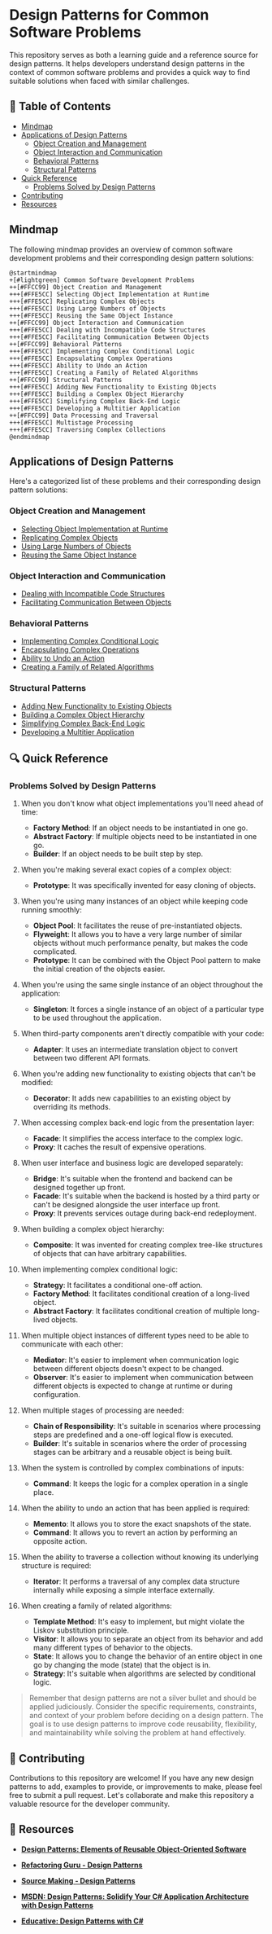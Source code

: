 # Design Patterns for Common Software Problems

This repository serves as both a learning guide and a reference source for design patterns. It helps developers understand design patterns in the context of common software problems and provides a quick way to find suitable solutions when faced with similar challenges.

## 📑 Table of Contents

- [Mindmap](#mindmap)
- [Applications of Design Patterns](#applications-of-design-patterns)
  - [Object Creation and Management](#object-creation-and-management)
  - [Object Interaction and Communication](#object-interaction-and-communication)
  - [Behavioral Patterns](#behavioral-patterns)
  - [Structural Patterns](#structural-patterns)
- [Quick Reference](#quick-reference)
  - [Problems Solved by Design Patterns](#problems-solved-by-design-patterns)
- [Contributing](#contributing)
- [Resources](#resources)

## Mindmap

The following mindmap provides an overview of common software development problems and their corresponding design pattern solutions:

```plantuml
@startmindmap
+[#lightgreen] Common Software Development Problems
++[#FFCC99] Object Creation and Management
+++[#FFE5CC] Selecting Object Implementation at Runtime
+++[#FFE5CC] Replicating Complex Objects
+++[#FFE5CC] Using Large Numbers of Objects
+++[#FFE5CC] Reusing the Same Object Instance
++[#FFCC99] Object Interaction and Communication
+++[#FFE5CC] Dealing with Incompatible Code Structures
+++[#FFE5CC] Facilitating Communication Between Objects
++[#FFCC99] Behavioral Patterns
+++[#FFE5CC] Implementing Complex Conditional Logic
+++[#FFE5CC] Encapsulating Complex Operations
+++[#FFE5CC] Ability to Undo an Action
+++[#FFE5CC] Creating a Family of Related Algorithms
++[#FFCC99] Structural Patterns
+++[#FFE5CC] Adding New Functionality to Existing Objects
+++[#FFE5CC] Building a Complex Object Hierarchy
+++[#FFE5CC] Simplifying Complex Back-End Logic
+++[#FFE5CC] Developing a Multitier Application
++[#FFCC99] Data Processing and Traversal
+++[#FFE5CC] Multistage Processing
+++[#FFE5CC] Traversing Complex Collections
@endmindmap
```

## Applications of Design Patterns

Here's a categorized list of these problems and their corresponding design pattern solutions:

### Object Creation and Management

- [Selecting Object Implementation at Runtime](Applications_of_design_patterns/Selecting_Object_Implementation_at_Runtime.md)
- [Replicating Complex Objects](Applications_of_design_patterns/Replicating_Complex_Objects.md)
- [Using Large Numbers of Objects](Applications_of_design_patterns/Using_Large_Numbers_of_Objects.md)
- [Reusing the Same Object Instance](Applications_of_design_patterns/Reusing_the_Same_Object_Instance.md)

### Object Interaction and Communication

- [Dealing with Incompatible Code Structures](Applications_of_design_patterns/Dealing_with_Incompatible_Code_Structures.md)
- [Facilitating Communication Between Objects](Applications_of_design_patterns/Facilitating_Communication_Between_Objects.md)

### Behavioral Patterns

- [Implementing Complex Conditional Logic](Applications_of_design_patterns/Implementing_Complex_Conditional_Logic.md)
- [Encapsulating Complex Operations](Applications_of_design_patterns/Encapsulating_Complex_Operations.md)
- [Ability to Undo an Action](Applications_of_design_patterns/Ability_to_Undo_an_Action.md)
- [Creating a Family of Related Algorithms](Applications_of_design_patterns/Creating_a_Family_of_Related_Algorithms.md)

### Structural Patterns

- [Adding New Functionality to Existing Objects](Applications_of_design_patterns/Adding_New_Functionality_to_Existing_Objects.md)
- [Building a Complex Object Hierarchy](Applications_of_design_patterns/Building_a_Complex_Object_Hierarchy.md)
- [Simplifying Complex Back-End Logic](Applications_of_design_patterns/Simplifying_Complex_Back-End_Logic.md)
- [Developing a Multitier Application](Applications_of_design_patterns/Developing_a_Multitier_Application.md)

## 🔍 Quick Reference

### Problems Solved by Design Patterns

1. When you don't know what object implementations you'll need ahead of time:

   - **Factory Method**: If an object needs to be instantiated in one go.
   - **Abstract Factory**: If multiple objects need to be instantiated in one go.
   - **Builder**: If an object needs to be built step by step.

2. When you're making several exact copies of a complex object:

   - **Prototype**: It was specifically invented for easy cloning of objects.

3. When you're using many instances of an object while keeping code running smoothly:

   - **Object Pool**: It facilitates the reuse of pre-instantiated objects.
   - **Flyweight**: It allows you to have a very large number of similar objects without much performance penalty, but makes the code complicated.
   - **Prototype**: It can be combined with the Object Pool pattern to make the initial creation of the objects easier.

4. When you're using the same single instance of an object throughout the application:

   - **Singleton**: It forces a single instance of an object of a particular type to be used throughout the application.

5. When third-party components aren't directly compatible with your code:

   - **Adapter**: It uses an intermediate translation object to convert between two different API formats.

6. When you're adding new functionality to existing objects that can't be modified:

   - **Decorator**: It adds new capabilities to an existing object by overriding its methods.

7. When accessing complex back-end logic from the presentation layer:

   - **Facade**: It simplifies the access interface to the complex logic.
   - **Proxy**: It caches the result of expensive operations.

8. When user interface and business logic are developed separately:

   - **Bridge**: It's suitable when the frontend and backend can be designed together up front.
   - **Facade**: It's suitable when the backend is hosted by a third party or can't be designed alongside the user interface up front.
   - **Proxy**: It prevents services outage during back-end redeployment.

9. When building a complex object hierarchy:

   - **Composite**: It was invented for creating complex tree-like structures of objects that can have arbitrary capabilities.

10. When implementing complex conditional logic:

    - **Strategy**: It facilitates a conditional one-off action.
    - **Factory Method**: It facilitates conditional creation of a long-lived object.
    - **Abstract Factory**: It facilitates conditional creation of multiple long-lived objects.

11. When multiple object instances of different types need to be able to communicate with each other:

    - **Mediator**: It's easier to implement when communication logic between different objects doesn't expect to be changed.
    - **Observer**: It's easier to implement when communication between different objects is expected to change at runtime or during configuration.

12. When multiple stages of processing are needed:

    - **Chain of Responsibility**: It's suitable in scenarios where processing steps are predefined and a one-off logical flow is executed.
    - **Builder**: It's suitable in scenarios where the order of processing stages can be arbitrary and a reusable object is being built.

13. When the system is controlled by complex combinations of inputs:

    - **Command**: It keeps the logic for a complex operation in a single place.

14. When the ability to undo an action that has been applied is required:

    - **Memento**: It allows you to store the exact snapshots of the state.
    - **Command**: It allows you to revert an action by performing an opposite action.

15. When the ability to traverse a collection without knowing its underlying structure is required:

    - **Iterator**: It performs a traversal of any complex data structure internally while exposing a simple interface externally.

16. When creating a family of related algorithms:
    - **Template Method**: It's easy to implement, but might violate the Liskov substitution principle.
    - **Visitor**: It allows you to separate an object from its behavior and add many different types of behavior to the objects.
    - **State**: It allows you to change the behavior of an entire object in one go by changing the mode (state) that the object is in.
    - **Strategy**: It's suitable when algorithms are selected by conditional logic.

> Remember that design patterns are not a silver bullet and should be applied judiciously. Consider the specific requirements, constraints, and context of your problem before deciding on a design pattern. The goal is to use design patterns to improve code reusability, flexibility, and maintainability while solving the problem at hand effectively.

## 🤝 Contributing

Contributions to this repository are welcome! If you have any new design patterns to add, examples to provide, or improvements to make, please feel free to submit a pull request. Let's collaborate and make this repository a valuable resource for the developer community.

## 🔗 Resources

- **[Design Patterns: Elements of Reusable Object-Oriented Software](https://www.amazon.com/Design-Patterns-Elements-Reusable-Object-Oriented/dp/0201633612)**

- **[Refactoring Guru - Design Patterns](https://refactoring.guru/design-patterns)**

- **[Source Making - Design Patterns](https://sourcemaking.com/design_patterns)**

- **[MSDN: Design Patterns: Solidify Your C# Application Architecture with Design Patterns](https://learn.microsoft.com/en-us/archive/msdn-magazine/2001/july/design-patterns-solidify-your-csharp-application-architecture-with-design-patterns)**

- **[Educative: Design Patterns with C#](https://www.educative.io/courses/the-easiest-way-to-learn-design-patterns-in-csharp)**
